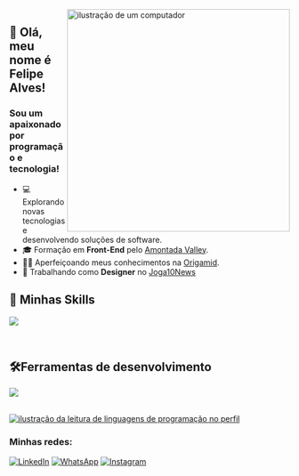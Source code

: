 <img src="https://raw.githubusercontent.com/MicaelliMedeiros/micaellimedeiros/master/image/computer-illustration.png" alt="ilustração de um computador" min-width="400px" max-width="400px" width="400px" align="right">

## 🖖 Olá, meu nome é <strong>Felipe Alves!</strong>
<h3> Sou um apaixonado por programação e tecnologia!</h3>

- 💻 Explorando novas tecnologias e desenvolvendo soluções de software.
- 🎓 Formação em **Front-End** pelo <a href="https://www.amontadavalley.com.br">Amontada Valley</a>.
- 👨‍💻 Aperfeiçoando meus conhecimentos na <a href="https://www.origamid.com/">Origamid</a>.
- 💼 Trabalhando como **Designer** no <a href="https://joga10news.com/">Joga10News</a>

## 🚀 Minhas Skills

<p align="left">
  <a href="https://skillicons.dev">
    <img src="https://skillicons.dev/icons?i=html,css,bootstrap,js,react,tailwind,sass,ts," />
  </a>
</p>

<br/>

## 🛠️Ferramentas de desenvolvimento

<p align="left">
  <a href="https://skillicons.dev">
    <img src="https://skillicons.dev/icons?i=html,git,ps,figma,vscode," />
  </a>
</p>

<br/>

<a href="https://github.com/felipealvescr" title="ilustração do mapeamento de linguagens">
  <img align="center" src="https://github-readme-stats.vercel.app/api/top-langs/?username=felipealvescr&theme=dracula&hide_langs_below=1" alt="ilustração da leitura de linguagens de programação no perfil"/>
</a>

<br>

<h3>Minhas redes:</h3>

<p align="left">
  <a href="https://www.linkedin.com/in/felipe-alves-6a67b6256" title="LinkedIn">
  <img src="https://img.shields.io/badge/-Linkedin-0e76a8?style=flat-square&logo=Linkedin&logoColor=white&link=/" alt="LinkedIn"/></a>

  <a href="https://wa.me/5588996082479" title="WhatsApp">
  <img src="https://img.shields.io/badge/-WhatsApp-25d366?style=flat-square&labelColor=25d366&logo=whatsapp&logoColor=white&link=" alt="WhatsApp"/></a>

  <a href="https://www.instagram.com/felipealvescr/" title="Instagram">
  <img src="https://img.shields.io/badge/-Instagram-DF0174?style=flat-square&labelColor=DF0174&logo=instagram&logoColor=white&link=" alt="Instagram"/></a>
</p>


